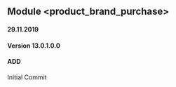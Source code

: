 ## Module <product_brand_purchase>

#### 29.11.2019
#### Version 13.0.1.0.0
#### ADD
Initial Commit
